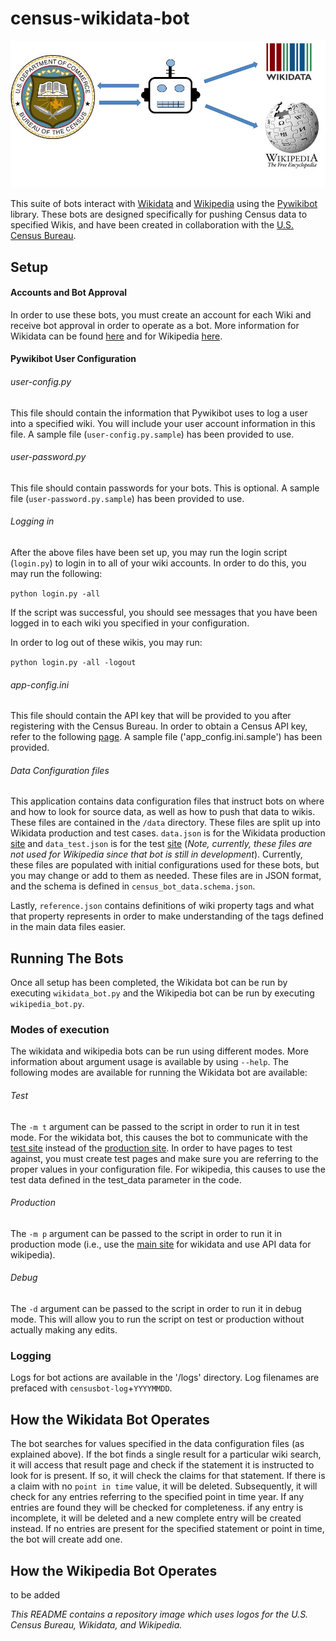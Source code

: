 # census-wikidata-bot

![Census-bot-logo](https://raw.githubusercontent.com/CommerceDataService/census-wikidata-bot/master/images/census_wiki_bot.jpg)

This suite of bots interact with [Wikidata](https://www.wikidata.org/wiki/Wikidata:Main_Page) and [Wikipedia](https://en.wikipedia.org/wiki/Main_Page) using the [Pywikibot](https://www.mediawiki.org/wiki/Manual:Pywikibot) library.  These bots are designed specifically for pushing Census data to specified Wikis, and have been created in collaboration with the [U.S. Census Bureau](https://www.census.gov/).

## Setup

#### Accounts and Bot Approval
In order to use these bots, you must create an account for each Wiki and receive bot approval in order to operate as a bot.  More information for Wikidata can be found [here](https://www.wikidata.org/wiki/Wikidata:Bots) and for Wikipedia [here](https://en.wikipedia.org/wiki/Wikipedia:Bots).

#### Pywikibot User Configuration

###### user-config.py
This file should contain the information that Pywikibot uses to log a user into a specified wiki.  You will include your user account information in this file.  A sample file (`user-config.py.sample`) has been provided to use.

###### user-password.py
This file should contain passwords for your bots.  This is optional.  A sample file (`user-password.py.sample`) has been provided to use.

###### Logging in
After the above files have been set up, you may run the login script (`login.py`) to login in to all of your wiki accounts.  In order to do this, you may run the following:

`python login.py -all`

If the script was successful, you should see messages that you have been logged in to each wiki you specified in your configuration.

In order to log out of these wikis, you may run:

`python login.py -all -logout`

###### app-config.ini
This file should contain the API key that will be provided to you after registering with the Census Bureau.  In order to obtain a Census API key, refer to the following [page](http://api.census.gov/data/key_signup.html).  A sample file ('app_config.ini.sample') has been provided.

###### Data Configuration files
This application contains data configuration files that instruct bots on where and how to look for source data, as well as how to push that data to wikis.  These files are contained in the `/data` directory.  These files are split up into Wikidata production and test cases.  `data.json` is for the Wikidata production [site](https://www.wikidata.org/) and `data_test.json` is for the test [site](test.wikidata.org) (*Note, currently, these files are not used for Wikipedia since that bot is still in development*).  Currently, these files are populated with initial configurations used for these bots, but you may change or add to them as needed.  These files are in JSON format, and the schema is defined in `census_bot_data.schema.json`.  

Lastly, `reference.json` contains definitions of wiki property tags and what that property represents in order to make understanding of the tags defined in the main data files easier.

## Running The Bots
Once all setup has been completed, the Wikidata bot can be run by executing `wikidata_bot.py` and the Wikipedia bot can be run by executing `wikipedia_bot.py`.

### Modes of execution
The wikidata and wikipedia bots can be run using different modes.  More information about argument usage is available by using  `--help`.  The following modes are available for running the Wikidata bot are available:

###### Test
The `-m t` argument can be passed to the script in order to run it in test mode.  For the wikidata bot, this causes the bot to communicate with the [test site](test.wikidata.org) instead of the [production site](https://www.wikidata.org/).  In order to have pages to test against, you must create test pages and make sure you are referring to the proper values in your configuration file.  For wikipedia, this causes to use the test data defined in the test_data parameter in the code.

###### Production
The `-m p` argument can be passed to the script in order to run it in production mode (i.e., use the [main site](https://www.wikidata.org) for wikidata and use API data for wikipedia).

###### Debug
The `-d` argument can be passed to the script in order to run it in debug mode.  This will allow you to run the script on test or production without actually making any edits.

### Logging
Logs for bot actions are available in the '/logs' directory.  Log filenames are prefaced with `censusbot-log`+`YYYYMMDD`.

## How the Wikidata Bot Operates
The bot searches for values specified in the data configuration files (as explained above).  If the bot finds a single result for a particular wiki search, it will access that result page and check if the statement it is instructed to look for is present.  If so, it will check the claims for that statement.  If there is a claim with no `point in time` value, it will be deleted.  Subsequently, it will check for any entries referring to the specified point in time year.  If any entries are found they will be checked for completeness.  if any entry is incomplete, it will be deleted and a new complete entry will be created instead.  If no entries are present for the specified statement or point in time, the bot will create add one.

## How the Wikipedia Bot Operates
to be added


*This README contains a repository image which uses logos for the U.S. Census Bureau, Wikidata, and Wikipedia.*
